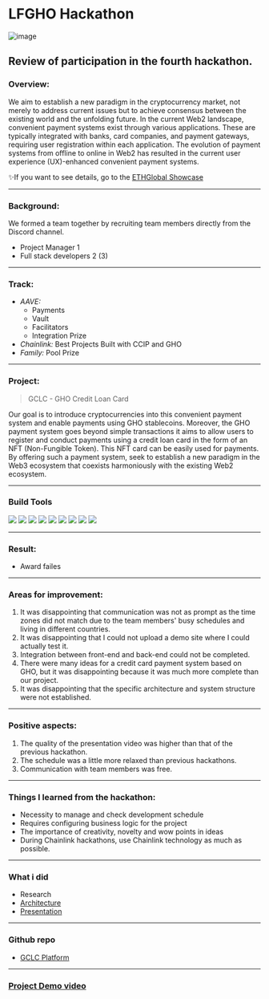 # LFGHO Hackathon
![image](https://storage.googleapis.com/ethglobal-api-production/event%2Fpbwky%2Fimages%2F1704482572155_avara-ghost.png)

## Review of participation in the fourth hackathon.

### Overview:
We aim to establish a new paradigm in the cryptocurrency market, not merely to address current issues but to achieve consensus between the existing world and the unfolding future. In the current Web2 landscape, convenient payment systems exist through various applications. These are typically integrated with banks, card companies, and payment gateways, requiring user registration within each application. The evolution of payment systems from offline to online in Web2 has resulted in the current user experience (UX)-enhanced convenient payment systems.

✨If you want to see details, go to the [ETHGlobal Showcase](https://ethglobal.com/showcase/gclc-9vtzp)

---
### Background:
We formed a team together by recruiting team members directly from the Discord channel.
- Project Manager 1
- Full stack developers 2 (3)

---
### Track:
- *AAVE:*
  - Payments
  - Vault
  - Facilitators
  - Integration Prize
- *Chainlink:* Best Projects Built with CCIP and GHO
- *Family:* Pool Prize

---
### Project:
> GCLC - GHO Credit Loan Card

Our goal is to introduce cryptocurrencies into this convenient payment system and enable payments using GHO stablecoins. Moreover, the GHO payment system goes beyond simple transactions it aims to allow users to register and conduct payments using a credit loan card in the form of an NFT (Non-Fungible Token). This NFT card can be easily used for payments. By offering such a payment system, seek to establish a new paradigm in the Web3 ecosystem that coexists harmoniously with the existing Web2 ecosystem.

---
### Build Tools
<img src="https://img.shields.io/badge/Typescript-3178C6?style=flat&logo=typescript&logoColor=white"/> <img src="https://img.shields.io/badge/Go-00ADD8?style=flat&logo=go&logoColor=white"/> <img src="https://img.shields.io/badge/JavaScript-F7DF1E?style=flat&logo=javascript&logoColor=white"/> <img src="https://img.shields.io/badge/Next.js-ffffff?style=flat&logo=nextdotjs&logoColor=black"/> <img src="https://img.shields.io/badge/React-61DAFB?style=flat&logo=react&logoColor=white"/> <img src="https://img.shields.io/badge/Solidity-363636?style=flat&logo=solidity&logoColor=white"/> <img src="https://img.shields.io/badge/Web3.js-F16822?style=flat&logo=web3dotjs&logoColor=white"/> <img src="https://img.shields.io/badge/Chainlink-375BD2?style=flat&logo=chainlink&logoColor=white"/> <img src="https://img.shields.io/badge/Polygon-7B3FE4?style=flat&logo=polygon&logoColor=white"/>

---
### Result:
- Award failes

---
### Areas for improvement:
1) It was disappointing that communication was not as prompt as the time zones did not match due to the team members' busy schedules and living in different countries.
2) It was disappointing that I could not upload a demo site where I could actually test it.
3) Integration between front-end and back-end could not be completed.
4) There were many ideas for a credit card payment system based on GHO, but it was disappointing because it was much more complete than our project.
5) It was disappointing that the specific architecture and system structure were not established.

---
### Positive aspects:
1) The quality of the presentation video was higher than that of the previous hackathon.
2) The schedule was a little more relaxed than previous hackathons.
3) Communication with team members was free.

---
### Things I learned from the hackathon:
- Necessity to manage and check development schedule
- Requires configuring business logic for the project
- The importance of creativity, novelty and wow points in ideas
- During Chainlink hackathons, use Chainlink technology as much as possible.

---
### What i did
- Research
- [Architecture](https://www.figma.com/file/IXlLupEs7feIdchqNzIBVF/Presentation?type=design&node-id=18%3A2&mode=design&t=2m0iXdd1GjsOZjbc-1)
- [Presentation](https://youtu.be/pF-R-LahacM?si=ZbkgTPuKbPLRTkJq)

---
### Github repo
- [GCLC Platform](https://github.com/PrintRH/LFGHO-GHO-CLC)

---
### [Project Demo video](https://ethglobal.com/showcase/gclc-9vtzp)
